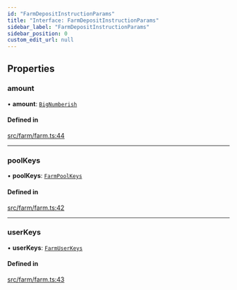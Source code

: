 ```yaml
---
id: "FarmDepositInstructionParams"
title: "Interface: FarmDepositInstructionParams"
sidebar_label: "FarmDepositInstructionParams"
sidebar_position: 0
custom_edit_url: null
---
```


## Properties

### amount

• **amount**: [`BigNumberish`](../modules.md#bignumberish)

#### Defined in

[src/farm/farm.ts:44](https://github.com/alpha-defi/raydium-sdk/blob/5597113/src/farm/farm.ts#L44)

___

### poolKeys

• **poolKeys**: [`FarmPoolKeys`](../modules.md#farmpoolkeys)

#### Defined in

[src/farm/farm.ts:42](https://github.com/alpha-defi/raydium-sdk/blob/5597113/src/farm/farm.ts#L42)

___

### userKeys

• **userKeys**: [`FarmUserKeys`](FarmUserKeys.md)

#### Defined in

[src/farm/farm.ts:43](https://github.com/alpha-defi/raydium-sdk/blob/5597113/src/farm/farm.ts#L43)
